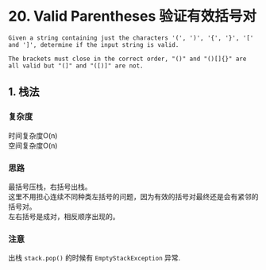#  20. Valid Parentheses 验证有效括号对
```
Given a string containing just the characters '(', ')', '{', '}', '[' and ']', determine if the input string is valid.

The brackets must close in the correct order, "()" and "()[]{}" are all valid but "(]" and "([)]" are not.
```

## 1. 栈法

### 复杂度
时间复杂度O(n)  <br>
空间复杂度O(n)

### 思路
最括号压栈，右括号出栈。 <br>
这里不用担心连续不同种类左括号的问题，因为有效的括号对最终还是会有紧邻的括号对。<br>
左右括号是成对，相反顺序出现的。

### 注意
出栈 `stack.pop()` 的时候有 `EmptyStackException` 异常.

